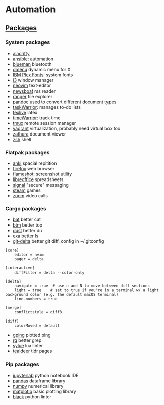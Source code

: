 # Automation
## [Packages](package_list.yaml)
### System packages
- [alacritty](https://alacritty.org/)
- [ansible](https://docs.ansible.com/): automation
- [blueman]() bluetooth
- [dmenu]() dynamic menu for X
- [IBM Plex Fonts](https://www.ibm.com/plex/): system fonts
- [i3](https://i3wm.org/) window manager
- [neovim](https://neovim.io/) text-editor
- [newsboat]() rss reader
- [ranger]() file explorer
- [pandoc]() used to convert different document types
- [taskWarrior](): manages to-do lists
- [texlive]() latex
- [timeWarrior](): track time
- [tmux]() remote session manager
- [vagrant]() virtualization, probably need virtual box too
- [zathura]() document viewer
- [zsh]() shell

### Flatpak packages
- [anki]() spacial repitition
- [firefox]() web browser
- [flameshot](https://flameshot.org/): screenshot utility
- [libreoffice]() spreadsheets
- [signal]() "secure" messaging
- [steam]() games
- [zoom]() video calls

### Cargo packages
- [bat]() better cat
- [btm]() better top
- [dust]() better du
- [exa]() better ls
- [git-delta]() better git diff, config in ~/.gitconfig
```
[core]
    editor = nvim
    pager = delta

[interactive]
    diffFilter = delta --color-only

[delta]
    navigate = true  # use n and N to move between diff sections
    light = true    # set to true if you're in a terminal w/ a light background color (e.g. the default macOS terminal)
    line-numbers = true

[merge]
    conflictstyle = diff3

[diff]
    colorMoved = default
```
- [gping]() plotted ping
- [rg]() better grep
- [sylue]() lua linter
- [tealdeer]() tldr pages


### Pip packages
- [jupyterlab]() python notebook IDE
- [pandas]() dataframe library
- [numpy]() numerical library
- [matplotib]() basic plotting library
- [black]() python linter
